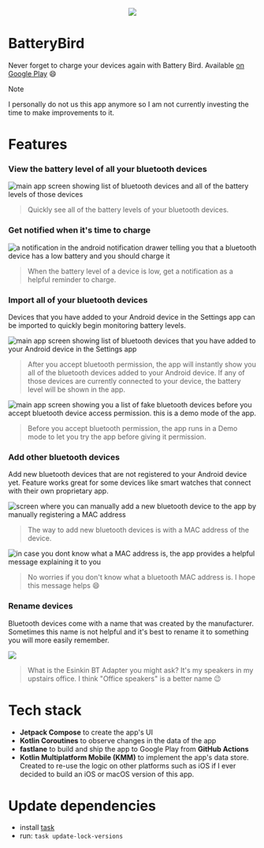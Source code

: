<p align="center">
  <a href="https://github.com/levibostian/BatteryBird/">
    <img src="https://raw.githubusercontent.com/levibostian/BatteryBird/main/docs/img/header.png">
  </a>
</p>

# BatteryBird 

Never forget to charge your devices again with Battery Bird. Available [on Google Play](https://play.google.com/store/apps/details?id=earth.levi.bluetoothbattery) 😄

> [!NOTE]
> I personally do not us this app anymore so I am not currently investing the time to make improvements to it. 

# Features 

### View the battery level of all your bluetooth devices 

![main app screen showing list of bluetooth devices and all of the battery levels of those devices](docs/img/screenshot-monitoring.jpg)
> Quickly see all of the battery levels of your bluetooth devices.

### Get notified when it's time to charge 

![a notification in the android notification drawer telling you that a bluetooth device has a low battery and you should charge it](docs/img/screenshot-notification.jpg)
> When the battery level of a device is low, get a notification as a helpful reminder to charge. 

### Import all of your bluetooth devices

Devices that you have added to your Android device in the Settings app can be imported to quickly begin monitoring battery levels. 

![main app screen showing list of bluetooth devices that you have added to your Android device in the Settings app](docs/img/screenshot-import-devices.jpg)
> After you accept bluetooth permission, the app will instantly show you all of the bluetooth devices added to your Android device. If any of those devices are currently connected to your device, the battery level will be shown in the app. 

![main app screen showing you a list of fake bluetooth devices before you accept bluetooth device access permission. this is a demo mode of the app.](docs/img/screenshot-demo-mode.jpg)
> Before you accept bluetooth permission, the app runs in a Demo mode to let you try the app before giving it permission. 

### Add other bluetooth devices 

Add new bluetooth devices that are not registered to your Android device yet. Feature works great for some devices like smart watches that connect with their own proprietary app. 

![screen where you can manually add a new bluetooth device to the app by manually registering a MAC address](docs/img/screenshot-manually-add.jpg)
> The way to add new bluetooth devices is with a MAC address of the device. 

![in case you dont know what a MAC address is, the app provides a helpful message explaining it to you](docs/img/screenshot-manually-add-help.jpg)
> No worries if you don't know what a bluetooth MAC address is. I hope this message helps 😄

### Rename devices 

Bluetooth devices come with a name that was created by the manufacturer. Sometimes this name is not helpful and it's best to rename it to something you will more easily remember. 

![](docs/img/screenshot-rename.jpg)
> What is the Esinkin BT Adapter you might ask? It's my speakers in my upstairs office. I think "Office speakers" is a better name 😉

# Tech stack 

* **Jetpack Compose** to create the app's UI 
* **Kotlin Coroutines** to observe changes in the data of the app 
* **fastlane** to build and ship the app to Google Play from **GitHub Actions**
* **Kotlin Multiplatform Mobile (KMM)** to implement the app's data store. Created to re-use the logic on other platforms such as iOS if I ever decided to build an iOS or macOS version of this app. 

# Update dependencies

- install [task](https://taskfile.dev/docs/installation) 
- run: `task update-lock-versions`